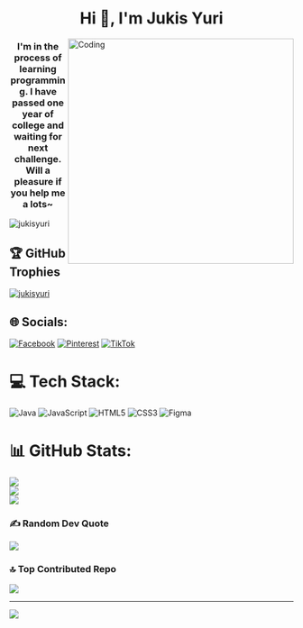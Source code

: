 <h1 align="center">Hi 👋, I'm Jukis Yuri</h1>
<img align="right" alt="Coding" width="400" src="https://github.com/user-attachments/assets/9f2b9965-6fea-40e3-bc3a-58fc2aabb77b">
<h3 align="center">I'm in the process of learning programming. I have passed one year of college and waiting for next challenge. Will a pleasure if you help me a lots~</h3>
<p align="left"> <img src="https://komarev.com/ghpvc/?username=jukisyuri&label=Profile%20views&color=0e75b6&style=flat" alt="jukisyuri" /> </p>

## 🏆 GitHub Trophies
<p align="left"> <a href="https://github.com/ryo-ma/github-profile-trophy"><img src="https://github-profile-trophy.vercel.app/?username=jukisyuri" alt="jukisyuri" /></a> </p>

## 🌐 Socials:
[![Facebook](https://img.shields.io/badge/Facebook-%231877F2.svg?logo=Facebook&logoColor=white)](https://www.facebook.com/yourlifehehe/) [![Pinterest](https://img.shields.io/badge/Pinterest-%23E60023.svg?logo=Pinterest&logoColor=white)](https://www.pinterest.com/bestngohao2005/) [![TikTok](https://img.shields.io/badge/TikTok-%23000000.svg?logo=TikTok&logoColor=white)](https://www.tiktok.com/@pilosjukis7?lang=vi-VN) 

# 💻 Tech Stack:
![Java](https://img.shields.io/badge/java-%23ED8B00.svg?style=for-the-badge&logo=openjdk&logoColor=white) ![JavaScript](https://img.shields.io/badge/javascript-%23323330.svg?style=for-the-badge&logo=javascript&logoColor=%23F7DF1E) ![HTML5](https://img.shields.io/badge/html5-%23E34F26.svg?style=for-the-badge&logo=html5&logoColor=white) ![CSS3](https://img.shields.io/badge/css3-%231572B6.svg?style=for-the-badge&logo=css3&logoColor=white) ![Figma](https://img.shields.io/badge/figma-%23F24E1E.svg?style=for-the-badge&logo=figma&logoColor=white)
# 📊 GitHub Stats:
![](https://github-readme-stats.vercel.app/api?username=JukisYuri&theme=dark&hide_border=false&include_all_commits=false&count_private=false)<br/>
![](https://github-readme-streak-stats.herokuapp.com/?user=JukisYuri&theme=dark&hide_border=false)<br/>
![](https://github-readme-stats.vercel.app/api/top-langs/?username=JukisYuri&theme=dark&hide_border=false&include_all_commits=false&count_private=false&layout=compact)

### ✍️ Random Dev Quote
![](https://quotes-github-readme.vercel.app/api?type=horizontal&theme=radical)

### 🔝 Top Contributed Repo
![](https://github-contributor-stats.vercel.app/api?username=JukisYuri&limit=5&theme=dark&combine_all_yearly_contributions=true)

---
[![](https://visitcount.itsvg.in/api?id=JukisYuri&icon=0&color=0)](https://visitcount.itsvg.in)

<!-- Proudly created with GPRM ( https://gprm.itsvg.in ) -->
